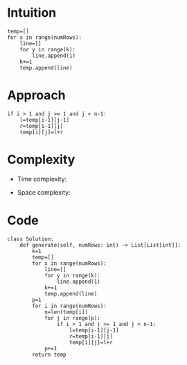 # Intuition
<!-- Describe your first thoughts on how to solve this problem. -->
    temp=[]
    for x in range(numRows):
        line=[]
        for y in range(k):
            line.append(1)
        k+=1
        temp.append(line)
# Approach
<!-- Describe your approach to solving the problem. -->
    if i > 1 and j >= 1 and j < n-1:
        l=temp[i-1][j-1]
        r=temp[i-1][j]
        temp[i][j]=l+r
# Complexity
- Time complexity:
<!-- Add your time complexity here, e.g. $$O(n)$$ -->

- Space complexity:
<!-- Add your space complexity here, e.g. $$O(n)$$ -->

# Code
```
class Solution:
    def generate(self, numRows: int) -> List[List[int]]:
        k=1
        temp=[]
        for x in range(numRows):
            line=[]
            for y in range(k):
                line.append(1)
            k+=1
            temp.append(line)
        p=1
        for i in range(numRows):
            n=len(temp[i])
            for j in range(p):
                if i > 1 and j >= 1 and j < n-1:
                    l=temp[i-1][j-1]
                    r=temp[i-1][j]
                    temp[i][j]=l+r
            p+=1
        return temp
```